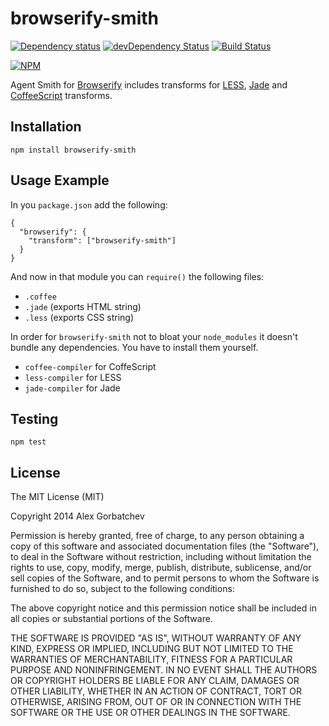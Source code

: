 # browserify-smith

[![Dependency status](https://david-dm.org/alexgorbatchev/browserify-smith.svg)](https://david-dm.org/alexgorbatchev/browserify-smith)
[![devDependency Status](https://david-dm.org/alexgorbatchev/browserify-smith/dev-status.svg)](https://david-dm.org/alexgorbatchev/browserify-smith#info=devDependencies)
[![Build Status](https://secure.travis-ci.org/alexgorbatchev/browserify-smith.svg?branch=master)](https://travis-ci.org/alexgorbatchev/browserify-smith)

[![NPM](https://nodei.co/npm/browserify-smith.svg?downloads=true)](https://npmjs.org/package/browserify-smith)

Agent Smith for [Browserify] includes transforms for [LESS], [Jade] and [CoffeeScript] transforms.

## Installation

    npm install browserify-smith

## Usage Example

In you `package.json` add the following:

```
{
  "browserify": {
    "transform": ["browserify-smith"]
  }
}
```

And now in that module you can `require()` the following files:

* `.coffee`
* `.jade` (exports HTML string)
* `.less` (exports CSS string)

In order for `browserify-smith` not to bloat your `node_modules` it doesn't bundle any dependencies. You have to install them yourself.

* `coffee-compiler` for CoffeScript
* `less-compiler` for LESS
* `jade-compiler` for Jade

## Testing

    npm test

## License

The MIT License (MIT)

Copyright 2014 Alex Gorbatchev

Permission is hereby granted, free of charge, to any person obtaining a copy
of this software and associated documentation files (the "Software"), to deal
in the Software without restriction, including without limitation the rights
to use, copy, modify, merge, publish, distribute, sublicense, and/or sell
copies of the Software, and to permit persons to whom the Software is
furnished to do so, subject to the following conditions:

The above copyright notice and this permission notice shall be included in
all copies or substantial portions of the Software.

THE SOFTWARE IS PROVIDED "AS IS", WITHOUT WARRANTY OF ANY KIND, EXPRESS OR
IMPLIED, INCLUDING BUT NOT LIMITED TO THE WARRANTIES OF MERCHANTABILITY,
FITNESS FOR A PARTICULAR PURPOSE AND NONINFRINGEMENT. IN NO EVENT SHALL THE
AUTHORS OR COPYRIGHT HOLDERS BE LIABLE FOR ANY CLAIM, DAMAGES OR OTHER
LIABILITY, WHETHER IN AN ACTION OF CONTRACT, TORT OR OTHERWISE, ARISING FROM,
OUT OF OR IN CONNECTION WITH THE SOFTWARE OR THE USE OR OTHER DEALINGS IN
THE SOFTWARE.


[Browserify]: http://browserify.org/
[LESS]: http://lesscss.org/
[Jade]: http://jade-lang.com/
[CoffeeScript]: http://coffeescript.org/
